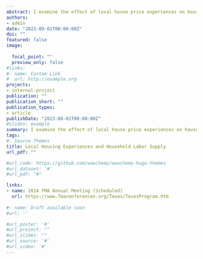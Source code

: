 ```yaml
---
abstract: I examine the effect of local house price experiences on household labor supply using household-level data on labor income and hours worked from 1980. A within-household one-standard-deviation increase in experienced price growth (a weighted average of past price growth in local housing markets) leads to a 1 to 3 percentage points increase in households' real labor income. Results hold when using geographically distant relatives' experienced price growth as an instrument. Effects are similar for homeowners and renters and less pronounced for sophisticated households. Additional analyses reveal a positive relationship between experienced price growth and households' hours worked.
authors:
- admin
date: "2023-09-01T00:00:00Z"
doi: ""
featured: false
image: 
  
  focal_point: ""
  preview_only: false
#links:
#- name: Custom Link
#  url: http://example.org
projects:
- internal-project
publication: ""
publication_short: ""
publication_types:
- article
publishDate: "2023-08-01T00:00:00Z"
#slides: example
summary: I examine the effect of local house price experiences on household labor supply using household-level data on labor income and hours worked from 1980. A within-household one-standard-deviation increase in experienced price growth (a weighted average of past price growth in local housing markets) leads to a 1 to 3 percentage points increase in households' real labor income. Results hold when using geographically distant relatives' experienced price growth as an instrument. Effects are similar for homeowners and renters and less pronounced for sophisticated households. Additional analyses reveal a positive relationship between experienced price growth and households' hours worked.
tags:
#- Source Themes
title: Local Housing Experiences and Household Labor Supply
url_pdf: ""

#url_code: https://github.com/wowchemy/wowchemy-hugo-themes
#url_dataset: '#'
#url_pdf: "#"

links:
- name: 2024 FMA Annual Meeting (Scheduled)
  url: https://www.fmaconferences.org/Texas/TexasProgram.htm
  
#- name: Draft available soon
#url: ''

#url_poster: '#'
#url_project: ""
#url_slides: ""
#url_source: '#'
#url_video: '#'
---
```




